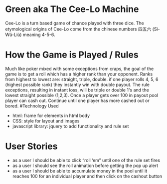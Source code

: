 # Green aka The Cee-Lo Machine
Cee-Lo is a turn based game of chance played with three dice. The etymological origins of Cee-Lo come from the chinese numbers 四五六 (Sì-Wŭ-Liù) meaning 4-5-6.
# How the Game is Played / Rules
Much like poker mixed with some exceptions from craps, the goal of the game is to get a roll which has a higher rank than your opponent. Ranks from highest to lowest are: straight, triple, double. if one player rolls 4, 5, 6 (highest possible rank) they instantly win with double payout. The rule exceptions, resulting in instant loss, will be triple or double 1's and the lowest straight possible (1,2,3). Once a player gets over 100 in payout pool player can cash out. Continue until one player has more cashed out or bored.
#Technology Used
* html: frame for elements in html body
* CSS: style for layout and images
* javascript library: jquery to add functionality and rule set


# User Stories
* as a user I should be able to click “roll ‘em” until one of the rule set fires
* as a user I should see the roll animation before getting the pop up alert
* as a user I should be able to accumulate money in the pool until it reaches 100 for an individual player and then click on the cashout button
